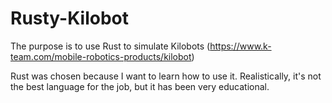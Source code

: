 # Rusty-Kilobot
The purpose is to use Rust to simulate Kilobots
(https://www.k-team.com/mobile-robotics-products/kilobot)

Rust was chosen because I want to learn how to use it. Realistically, it's not the best language for the job, but it has been very educational.
